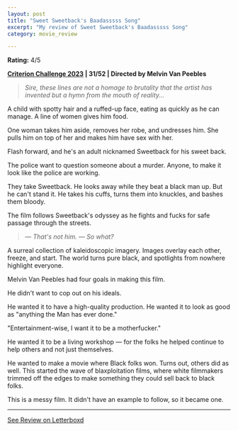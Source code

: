 ```yaml
---
layout: post
title: "Sweet Sweetback's Baadasssss Song"
excerpt: "My review of Sweet Sweetback's Baadasssss Song"
category: movie_review

---
```


**Rating:** 4/5

<b><a href="https://boxd.it/pXW6q/detail">Criterion Challenge 2023</a> |  31/52 | Directed by Melvin Van Peebles</b>

<blockquote><i>Sire, these lines are not a homage to brutality that the artist has invented but a hymn from the mouth of reality...</i></blockquote>

A child with spotty hair and a ruffed-up face, eating as quickly as he can manage. A line of women gives him food.

One woman takes him aside, removes her robe, and undresses him. She pulls him on top of her and makes him have sex with her.

Flash forward, and he's an adult nicknamed Sweetback for his sweet back.

The police want to question someone about a murder. Anyone, to make it look like the police are working.

They take Sweetback. He looks away while they beat a black man up. But he can't stand it. He takes his cuffs, turns them into knuckles, and bashes them bloody.

The film follows Sweetback's odyssey as he fights and fucks for safe passage through the streets.

<blockquote><i>— That's not him.
— So what?</i></blockquote>

A surreal collection of kaleidoscopic imagery. Images overlay each other, freeze, and start. The world turns pure black, and spotlights from nowhere highlight everyone.

Melvin Van Peebles had four goals in making this film.

He didn't want to cop out on his ideals.

He wanted it to have a high-quality production. He wanted it to look as good as "anything the Man has ever done."

"Entertainment-wise, I want it to be a motherfucker."

He wanted it to be a living workshop — for the folks he helped continue to help others and not just themselves.

He wanted to make a movie where Black folks won. Turns out, others did as well. This started the wave of blaxploitation films, where white filmmakers trimmed off the edges to make something they could sell back to black folks.

This is a messy film. It didn't have an example to follow, so it became one.

<hr>

[See Review on Letterboxd](https://boxd.it/5grVGh)
